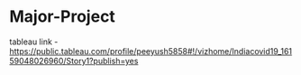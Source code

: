 # Major-Project 
tableau link - https://public.tableau.com/profile/peeyush5858#!/vizhome/Indiacovid19_16159048026960/Story1?publish=yes
